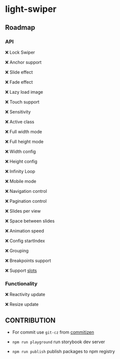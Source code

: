 # light-swiper

## Roadmap

### API

❌ Lock Swiper

❌ Anchor support

❌ Slide effect

❌ Fade effect

❌ Lazy load image

❌ Touch support

❌ Sensitivity

❌ Active class

❌ Full width mode

❌ Full height mode

❌ Width config

❌ Height config

❌ Infinity Loop

❌ Mobile mode

❌ Navigation control

❌ Pagination control

❌ Slides per view

❌ Space between slides

❌ Animation speed

❌ Config startIndex

❌ Grouping

❌ Breakpoints support

❌ Support [slots](https://developer.mozilla.org/en-US/docs/Web/HTML/Element/slot)

### Functionality

❌ Reactivity update

❌ Resize update

## CONTRIBUTION

* For commit use ```git-cz``` from [commitizen](https://commitizen.github.io/cz-cli/)

* ```npm run playground``` run storybook dev server

* ```npm run publish``` publish packages to npm registry
